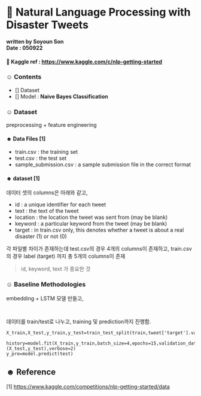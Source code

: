 # 🌋 Natural Language Processing with Disaster Tweets 

**written by Soyoun Son**         
**Date : 050922**


#### 🦆 Kaggle ref : https://www.kaggle.com/c/nlp-getting-started

### ☺︎ Contents
- [] Dataset
- [] Model : **Naive Bayes Classification**

### ☺︎ Dataset 

preprocessing + feature engineering 

#### ☻ Data Files [1]
+ train.csv : the training set
+ test.csv : the test set
+ sample_submission.csv : a sample submission file in the correct format

#### ☻ dataset [1]
데이터 셋의 columns은 아래와 같고, 

+ id : a unique identifier for each tweet
+ text : the text of the tweet
+ location : the location the tweet was sent from (may be blank)
+ keyword : a particular keyword from the tweet (may be blank)
+ target : in train.csv only, this denotes whether a tweet is about a real disaster (1) or not (0)

각 파일별 차이가 존재하는데 test.csv의 경우 4개의 columns이 존재하고, train.csv의 경우 label (target) 까지 총 5개의 columns이 존재

> id, keyword, text 가 중요한 것 


### ☺︎ Baseline Methodologies

embedding + LSTM 모델 만들고,  
```


```
데이터를 train/test로 나누고, training 및 prediction까지 진행함. 

```
X_train,X_test,y_train,y_test=train_test_split(train,tweet['target'].values,test_size=0.15)

history=model.fit(X_train,y_train,batch_size=4,epochs=15,validation_data=(X_test,y_test),verbose=2)
y_pre=model.predict(test)
```





## ☻ Reference
[1] https://www.kaggle.com/competitions/nlp-getting-started/data    




